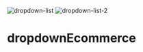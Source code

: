 ![dropdown-list](https://user-images.githubusercontent.com/71946846/184672042-2a01137f-945b-4385-9e05-10c948ead4e0.png)
![dropdown-list-2](https://user-images.githubusercontent.com/71946846/184672063-f501f5a3-343e-4cd1-9482-4265710e00f8.png)
# dropdownEcommerce
